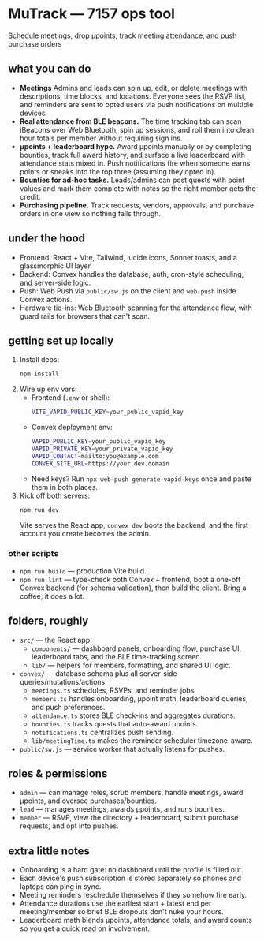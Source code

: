 # MuTrack — 7157 ops tool

Schedule meetings, drop μpoints, track meeting attendance, and push purchase orders

## what you can do

- **Meetings** Admins and leads can spin up, edit, or delete meetings with descriptions, time blocks, and locations. Everyone sees the RSVP list, and reminders are sent to opted users via push notifications on multiple devices.
- **Real attendance from BLE beacons.** The time tracking tab can scan iBeacons over Web Bluetooth, spin up sessions, and roll them into clean hour totals per member without requiring sign ins.
- **μpoints + leaderboard hype.** Award μpoints manually or by completing bounties, track full award history, and surface a live leaderboard with attendance stats mixed in. Push notifications fire when someone earns points or sneaks into the top three (assuming they opted in).
- **Bounties for ad-hoc tasks.** Leads/admins can post quests with point values and mark them complete with notes so the right member gets the credit.
- **Purchasing pipeline.** Track requests, vendors, approvals, and purchase orders in one view so nothing falls through.

## under the hood

- Frontend: React + Vite, Tailwind, lucide icons, Sonner toasts, and a glassmorphic UI layer.
- Backend: Convex handles the database, auth, cron-style scheduling, and server-side logic.
- Push: Web Push via `public/sw.js` on the client and `web-push` inside Convex actions.
- Hardware tie-ins: Web Bluetooth scanning for the attendance flow, with guard rails for browsers that can't scan.

## getting set up locally

1. Install deps:
   ```bash
   npm install
   ```
2. Wire up env vars:
   - Frontend (`.env` or shell):
     ```bash
     VITE_VAPID_PUBLIC_KEY=your_public_vapid_key
     ```
   - Convex deployment env:
     ```bash
     VAPID_PUBLIC_KEY=your_public_vapid_key
     VAPID_PRIVATE_KEY=your_private_vapid_key
     VAPID_CONTACT=mailto:you@example.com
     CONVEX_SITE_URL=https://your.dev.domain
     ```
   - Need keys? Run `npx web-push generate-vapid-keys` once and paste them in both places.
3. Kick off both servers:
   ```bash
   npm run dev
   ```
   Vite serves the React app, `convex dev` boots the backend, and the first account you create becomes the admin.

### other scripts

- `npm run build` — production Vite build.
- `npm run lint` — type-check both Convex + frontend, boot a one-off Convex backend (for schema validation), then build the client. Bring a coffee; it does a lot.

## folders, roughly

- `src/` — the React app.
  - `components/` — dashboard panels, onboarding flow, purchase UI, leaderboard tabs, and the BLE time-tracking screen.
  - `lib/` — helpers for members, formatting, and shared UI logic.
- `convex/` — database schema plus all server-side queries/mutations/actions.
  - `meetings.ts` schedules, RSVPs, and reminder jobs.
  - `members.ts` handles onboarding, μpoint math, leaderboard queries, and push preferences.
  - `attendance.ts` stores BLE check-ins and aggregates durations.
  - `bounties.ts` tracks quests that auto-award μpoints.
  - `notifications.ts` centralizes push sending.
  - `lib/meetingTime.ts` makes the reminder scheduler timezone-aware.
- `public/sw.js` — service worker that actually listens for pushes.

## roles & permissions

- `admin` — can manage roles, scrub members, handle meetings, award μpoints, and oversee purchases/bounties.
- `lead` — manages meetings, awards μpoints, and runs bounties.
- `member` — RSVP, view the directory + leaderboard, submit purchase requests, and opt into pushes.

## extra little notes

- Onboarding is a hard gate: no dashboard until the profile is filled out.
- Each device's push subscription is stored separately so phones and laptops can ping in sync.
- Meeting reminders reschedule themselves if they somehow fire early.
- Attendance durations use the earliest start + latest end per meeting/member so brief BLE dropouts don't nuke your hours.
- Leaderboard math blends μpoints, attendance totals, and award counts so you get a quick read on involvement.
